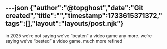 ---json
{"author":"@topghost","date":"Git created","title":"","timestamp":1733615371372,"tags":[],"layout":"layouts/post.njk"}
---
in 2025 we&#x2019;re not saying we&#x2019;ve &#x201C;beaten&#x201D; a video game any more. we&#x2019;re saying we&#x2019;ve &#x201C;bested&#x201D; a video game. much more refined
